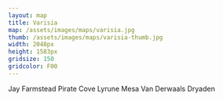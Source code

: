 ```yaml
---
layout: map
title: Varisia
map: /assets/images/maps/varisia.jpg
thumb: /assets/images/maps/varisia-thumb.jpg
width: 2048px
height: 1583px
gridsize: 150
gridcolor: F00
---
```

<span class="--left" style="top:1332px;left:551px;">Jay Farmstead</span>
<span class="hidden --right" style="top:1155px;left:294px;">Pirate Cove</span>
<span class="moonfeather --right" style="top:283px;left:1400px;">Lyrune Mesa</span>
<span class="--left" style="top:140px;left:140px;">Van Derwaals</span>
<span class="venalis --left" style="top:830px;left:830px;">Dryaden</span>

